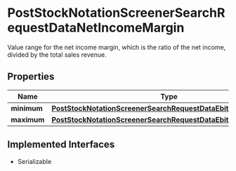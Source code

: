 

# PostStockNotationScreenerSearchRequestDataNetIncomeMargin

Value range for the net income margin, which is the ratio of the net income, divided by the total sales revenue.

## Properties

Name | Type | Description | Notes
------------ | ------------- | ------------- | -------------
**minimum** | [**PostStockNotationScreenerSearchRequestDataEbitMarginMinimum**](PostStockNotationScreenerSearchRequestDataEbitMarginMinimum.md) |  |  [optional]
**maximum** | [**PostStockNotationScreenerSearchRequestDataEbitMarginMaximum**](PostStockNotationScreenerSearchRequestDataEbitMarginMaximum.md) |  |  [optional]


## Implemented Interfaces

* Serializable


